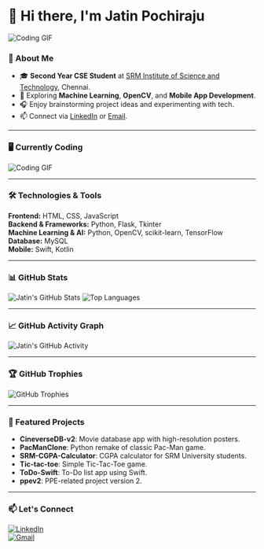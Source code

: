 # 👋 Hi there, I'm Jatin Pochiraju

![Coding GIF](https://media.giphy.com/media/3oEjI6SIIHBdRxXI40/giphy.gif)

### 🔭 About Me
- 🎓 **Second Year CSE Student** at [SRM Institute of Science and Technology](https://www.srmist.edu.in/), Chennai.
- 🌱 Exploring **Machine Learning**, **OpenCV**, and **Mobile App Development**.
- 🎧 Enjoy brainstorming project ideas and experimenting with tech.
- 📫 Connect via [LinkedIn](https://www.linkedin.com/in/n-v-jatin-pochiraju-bb8659287/) or [Email](mailto:jatinpochiraju@example.com).

---
### 🖥️ Currently Coding
![Coding GIF](https://media.giphy.com/media/3oEjI6SIIHBdRxXI40/giphy.gif)

---
### 🛠️ Technologies & Tools
**Frontend:** HTML, CSS, JavaScript  
**Backend & Frameworks:** Python, Flask, Tkinter  
**Machine Learning & AI:** Python, OpenCV, scikit-learn, TensorFlow  
**Database:** MySQL  
**Mobile:** Swift, Kotlin  

---
### 📊 GitHub Stats
![Jatin's GitHub Stats](https://github-readme-stats.vercel.app/api?username=jatinpochiraju&show_icons=true&theme=radical)
![Top Languages](https://github-readme-stats.vercel.app/api/top-langs/?username=jatinpochiraju&layout=compact&theme=radical)

---
### 📈 GitHub Activity Graph
![Jatin's GitHub Activity](https://activity-graph.herokuapp.com/graph?username=jatinpochiraju&theme=react-dark&hide_border=true)

---
### 🏆 GitHub Trophies
![GitHub Trophies](https://github-profile-trophy.vercel.app/?username=jatinpochiraju&theme=radical)

---
### 📌 Featured Projects
- **CineverseDB-v2**: Movie database app with high-resolution posters.  
- **PacManClone**: Python remake of classic Pac-Man game.  
- **SRM-CGPA-Calculator**: CGPA calculator for SRM University students.  
- **Tic-tac-toe**: Simple Tic-Tac-Toe game.  
- **ToDo-Swift**: To-Do list app using Swift.  
- **ppev2**: PPE-related project version 2.  

---
### 📫 Let's Connect
[![LinkedIn](https://img.shields.io/badge/-LinkedIn-blue?style=flat-square&logo=linkedin)](https://www.linkedin.com/in/n-v-jatin-pochiraju-bb8659287/)  
[![Gmail](https://img.shields.io/badge/-Gmail-red?style=flat-square&logo=gmail)](mailto:jatinpochiraju@example.com)
